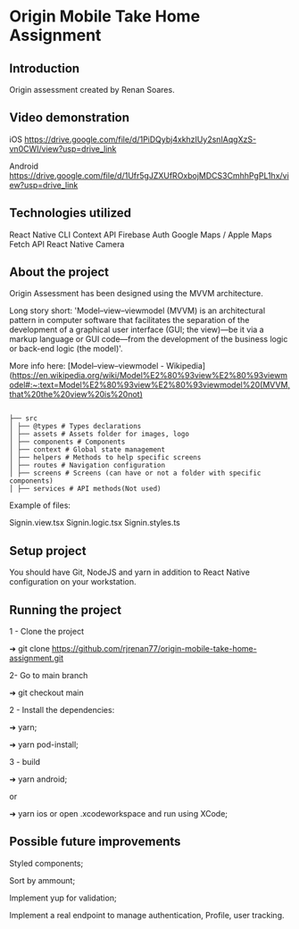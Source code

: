 # Origin Mobile Take Home Assignment

## **Introduction**

Origin assessment created by Renan Soares.

## Video demonstration

iOS
https://drive.google.com/file/d/1PiDQybj4xkhzIUy2snIAqgXzS-vn0CWI/view?usp=drive_link

Android
https://drive.google.com/file/d/1Ufr5gJZXUfROxbojMDCS3CmhhPgPL1hx/view?usp=drive_link

## Technologies utilized

React Native CLI
Context API
Firebase Auth
Google Maps / Apple Maps
Fetch API
React Native Camera

## About the project

Origin Assessment has been designed using the MVVM architecture. 

Long story short: 'Model–view–viewmodel (MVVM) is an architectural pattern in computer software that facilitates the separation of the development of a graphical user interface (GUI; the view)—be it via a markup language or GUI code—from the development of the business logic or back-end logic (the model)'.

More info here:
[Model–view–viewmodel - Wikipedia](https://en.wikipedia.org/wiki/Model%E2%80%93view%E2%80%93viewmodel#:~:text=Model%E2%80%93view%E2%80%93viewmodel%20(MVVM,that%20the%20view%20is%20not)

```

├── src
│ ├── @types # Types declarations
│ ├── assets # Assets folder for images, logo
│ ├── components # Components
│ ├── context # Global state management
│ ├── helpers # Methods to help specific screens
│ ├── routes # Navigation configuration
│ ├── screens # Screens (can have or not a folder with specific components)
│ ├── services # API methods(Not used)
```

Example of files:

Signin.view.tsx
Signin.logic.tsx
Signin.styles.ts

## Setup project

You should have Git, NodeJS and yarn in addition to React Native configuration on your workstation.

## Running the project

1 - Clone the project 

➜  git clone https://github.com/rjrenan77/origin-mobile-take-home-assignment.git

2- Go to main branch

➜  git checkout main

2 - Install the dependencies:

➜  yarn;

➜  yarn pod-install;

3 - build

➜ yarn android;

or

➜ yarn ios or open .xcodeworkspace and run using XCode;

## Possible future improvements

Styled components;

Sort by ammount;

Implement yup for validation;

Implement a real endpoint to manage authentication, Profile, user tracking.
